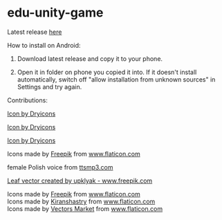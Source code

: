 # edu-unity-game

Latest release <a href='https://github.com/pala-19/edu-unity-game/releases/latest/'> here </a>


How to install on Android:

1. Download latest release and copy it to your phone.

2. Open it in folder on phone you copied it into. If it doesn't install automatically, switch off "allow installation from unknown sources" in Settings and try again.



Contributions:

<a href='https://dryicons.com/icon/arrow-icon-12272'> Icon by Dryicons </a>

<a href='https://dryicons.com/free-icons/arrow-icons'> Icon by Dryicons </a>

<a href='https://dryicons.com/icon/return-arrow-icon-12647'> Icon by Dryicons </a>

<div>Icons made by <a href="https://www.flaticon.com/authors/freepik" title="Freepik">Freepik</a> from <a href="https://www.flaticon.com/" title="Flaticon">www.flaticon.com</a></div>

female Polish voice from <a href='https://ttsmp3.com/text-to-speech/Polish/'> ttsmp3.com </a>

<a href='https://www.freepik.com/vectors/leaf'>Leaf vector created by upklyak - www.freepik.com</a>

<div>Icons made by <a href="https://www.freepik.com" title="Freepik">Freepik</a> from <a href="https://www.flaticon.com/" title="Flaticon">www.flaticon.com</a></div>

<div>Icons made by <a href="https://www.flaticon.com/authors/kiranshastry" title="Kiranshastry">Kiranshastry</a> from <a href="https://www.flaticon.com/" title="Flaticon">www.flaticon.com</a></div>

<div>Icons made by <a href="https://www.flaticon.com/authors/vectors-market" title="Vectors Market">Vectors Market</a> from <a href="https://www.flaticon.com/" title="Flaticon">www.flaticon.com</a></div>